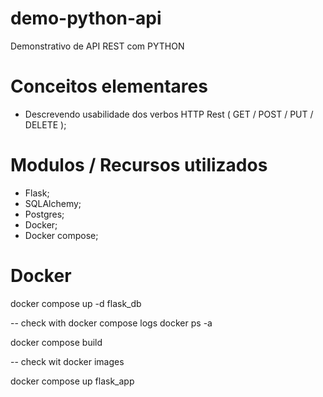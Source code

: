 # demo-python-api
Demonstrativo de API REST com PYTHON

# Conceitos elementares
- Descrevendo usabilidade dos verbos HTTP Rest ( GET / POST / PUT / DELETE );

# Modulos / Recursos utilizados
- Flask;
- SQLAlchemy;
- Postgres;
- Docker;
- Docker compose;

# Docker
docker compose up -d flask_db

-- check with
docker compose logs
docker ps -a

docker compose build

-- check wit
docker images

docker compose up flask_app

